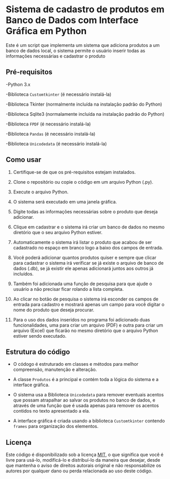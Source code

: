 # Sistema de cadastro de produtos em Banco de Dados com Interface Gráfica em Python

Este é um script que implementa um sistema que adiciona produtos a um banco de dados local, o sistema permite o usuário inserir todas as informações necessárias e cadastrar o produto

## Pré-requisitos

-Python 3.x

-Biblioteca `Customtkinter` (é necessário instalá-la)

-Biblioteca Tkinter (normalmente incluída na instalação padrão do Python)

-Biblioteca Sqlite3 (normalamente incluída na instalação padrão do Python)

-Biblioteca `FPDF` (é necessário instalá-la)

-Biblioteca `Pandas` (é necessário instalá-la)

-Biblioteca `Unicodedata` (é necessário instalá-la)

## Como usar

1. Certifique-se de que os pré-requisitos estejam instalados.

2. Clone o repositório ou copie o código em um arquivo Python (.py).

3. Execute o arquivo Python.

4. O sistema será executado em uma janela gráfica.

5. Digite todas as informações necessárias sobre o produto que deseja adicionar.

6. Clique em cadastrar e o sistema irá criar um banco de dados no mesmo diretório que o seu arquivo Python estiver.

7. Automaticamente o sistema irá listar o produto que acabou de ser cadastrado no espaço em branco logo a baixo dos campos de entrada.

8. Você poderá adicionar quantos produtos quiser e sempre que clicar para cadastrar o sistema irá verificar se já existe o arquivo de banco de dados (.db), se já existir ele apenas adicionará juntos aos outros já incluídos.

9. Também foi adicionada uma função de pesquisa para que ajude o usuário a não precisar ficar rolando a lista completa.

10. Ao clicar no botão de pesquisa o sistema irá esconder os campos de entrada para cadastro e mostrará apenas um campo para você digitar o nome do produto que deseja procurar.

11. Para o uso dos dados inseridos no programa foi adicionado duas funcionalidades, uma para criar um arquivo (PDF) e outra para criar um arquivo (Excel) que ficarão no mesmo diretório que o arquivo Python estiver sendo executado.

## Estrutura do código

- O códogo é estruturado em classes e métodos para melhor compreensão, manutenção e alteração.

- A classe `Produtos` é a principal e contém toda a lógica do sistema e a interface gráfica.

- O sistema usa a Biblioteca `Unicodedata` para remover eventuais acentos que possam atrapalhar ao salvar os produtos no banco de dados, e através de uma função que é usada apenas para remover os acentos contidos no texto apresentado a ela.

- A interface gráfica é criada usando a biblioteca `Customtkinter` contendo `frames` para organização dos elementos.

## Licença

Este código é disponibilizado sob a licença [MIT](https://opensource.org/licenses/MIT), o que significa que você é livre para usá-lo, modificá-lo e distribuí-lo da maneira que desejar, desde que mantenha o aviso de direitos autorais original e não responsabilize os autores por qualquer dano ou perda relacionada ao uso deste código.
